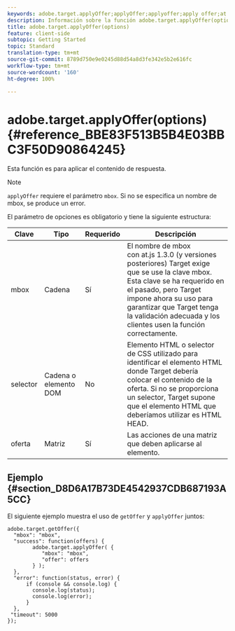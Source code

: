 ```yaml
---
keywords: adobe.target.applyOffer;applyOffer;applyoffer;apply offer;at.js;functions;function
description: Información sobre la función adobe.target.applyOffer(options) para la biblioteca JavaScript at.js de Adobe Target.
title: adobe.target.applyOffer(options)
feature: client-side
subtopic: Getting Started
topic: Standard
translation-type: tm+mt
source-git-commit: 8789d750e9e0245d88d54a8d3fe342e5b2e616fc
workflow-type: tm+mt
source-wordcount: '160'
ht-degree: 100%

---
```



# adobe.target.applyOffer(options) {#reference_BBE83F513B5B4E03BBC3F50D90864245}

Esta función es para aplicar el contenido de respuesta.

>[!NOTE]
>
>`applyOffer` requiere el parámetro `mbox`. Si no se especifica un nombre de mbox, se produce un error.

El parámetro de opciones es obligatorio y tiene la siguiente estructura:

| Clave | Tipo | Requerido | Descripción |
|--- |--- |--- |--- |
| mbox | Cadena | Sí | El nombre de mbox<br>con at.js 1.3.0 (y versiones posteriores) Target exige que se use la clave mbox. Esta clave se ha requerido en el pasado, pero Target impone ahora su uso para garantizar que Target tenga la validación adecuada y los clientes usen la función correctamente. |
| selector | Cadena o elemento DOM | No | Elemento HTML o selector de CSS utilizado para identificar el elemento HTML donde Target debería colocar el contenido de la oferta. Si no se proporciona un selector, Target supone que el elemento HTML que deberíamos utilizar es HTML HEAD. |
| oferta | Matriz | Sí | Las acciones de una matriz que deben aplicarse al elemento. |

## Ejemplo {#section_D8D6A17B73DE4542937CDB687193A5CC}

El siguiente ejemplo muestra el uso de `getOffer` y `applyOffer` juntos:

```
adobe.target.getOffer({   
  "mbox": "mbox",   
  "success": function(offers) {           
        adobe.target.applyOffer( {  
           "mbox": "mbox", 
           "offer": offers  
        } ); 
  },   
  "error": function(status, error) {           
      if (console && console.log) { 
        console.log(status); 
        console.log(error); 
      } 
  }, 
 "timeout": 5000 
}); 
```
